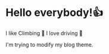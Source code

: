 # Hello everybody!:+1: 

I like Climbing :checkered_flag:
I love driving :rocket:

I'm trying to modify my blog theme.
